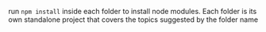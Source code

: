 run `npm install` inside each folder to install node modules. Each folder is its own standalone project that covers the topics suggested by the folder name
